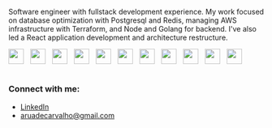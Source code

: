 <!-- <h1 align="center">Hi 👋, I'm Aruã de Carvalho</h1>
<h3 align="center">A passionate Frontend developer from Brazil</h3> -->

Software engineer with fullstack development experience. My work focused on database optimization with Postgresql and Redis, managing AWS infrastructure with Terraform, and Node and Golang for backend. I've also led a React application development and architecture restructure.

<!-- <h3 align="left">Languages and Tools:</h3>-->

<img src="https://cdn.jsdelivr.net/gh/devicons/devicon/icons/javascript/javascript-original.svg" align="left" width="30px" style="padding-right:10px;"/>
<img src="https://cdn.jsdelivr.net/gh/devicons/devicon/icons/typescript/typescript-original.svg" align="left" width="30px" style="padding-right:10px;" />
<img src="https://cdn.jsdelivr.net/gh/devicons/devicon/icons/go/go-original-wordmark.svg" align="left" width="30px" style="padding-right:10px;"/>
<img src="https://cdn.jsdelivr.net/gh/devicons/devicon/icons/react/react-original.svg" align="left" width="30px" style="padding-right:10px;"/>
<img src="https://cdn.jsdelivr.net/gh/devicons/devicon/icons/nodejs/nodejs-original-wordmark.svg" align="left" width="30px" style="padding-right:10px;"/>
<img src="https://cdn.jsdelivr.net/gh/devicons/devicon@latest/icons/amazonwebservices/amazonwebservices-original-wordmark.svg" align="left" width="30px" style="padding-right:10px;"/>          
<img src="https://cdn.jsdelivr.net/gh/devicons/devicon@latest/icons/postgresql/postgresql-original.svg" align="left" width="30px" style="padding-right:10px;" />
<img src="https://cdn.jsdelivr.net/gh/devicons/devicon@latest/icons/redis/redis-original.svg" align="left" width="30px" style="padding-right:10px;"/>
<img src="https://cdn.jsdelivr.net/gh/devicons/devicon@latest/icons/docker/docker-original.svg" align="left" width="30px" style="padding-right:10px;"/>
<img src="https://cdn.jsdelivr.net/gh/devicons/devicon@latest/icons/kubernetes/kubernetes-original.svg" align="left" width="30px" style="padding-right:10px;"/>
<img src="https://cdn.jsdelivr.net/gh/devicons/devicon@latest/icons/terraform/terraform-original.svg" width="30px" style="padding-right:10px;"/>          

#

<h3>Connect with me:</h3>

* [LinkedIn](www.linkedin.com/in/aruadecarvalho)
* aruadecarvalho@gmail.com

<!-- #
[![Aruã de Carvalho's GitHub stats](https://github-readme-stats.vercel.app/api?username=aruadecarvalho&show_icons=true&theme=nord)](https://github.com/aruadecarvalho/github-readme-stats) -->
